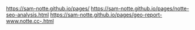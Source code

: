https://sam-notte.github.io/pages/
https://sam-notte.github.io/pages/notte-seo-analysis.html
https://sam-notte.github.io/pages/geo-report-www.notte.cc-.html
